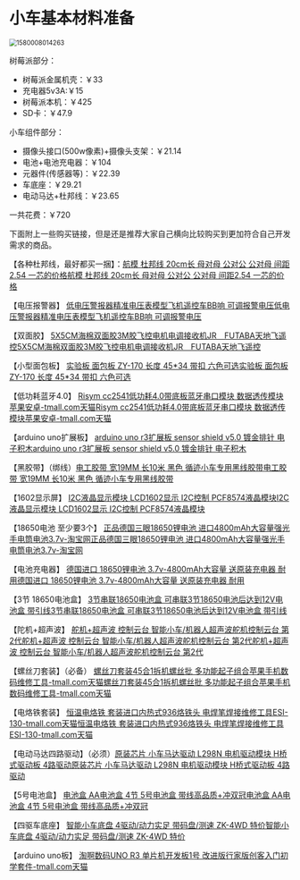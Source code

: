 # 小车基本材料准备

<img src="pic\1580008014263.png" alt="1580008014263" style="zoom:80%;" />

树莓派部分：

* 树莓派金属机壳：￥33
* 充电器5v3A:￥15
* 树莓派本机：￥425
* SD卡：￥47.9

小车组件部分：

* 摄像头接口(500w像素)+摄像头支架：￥21.14
* 电池+电池充电器：￥104
* 元器件(传感器等)：￥22.39
* 车底座：￥29.21
* 电动马达+杜邦线：￥23.65

一共花费：￥720

下面附上一些购买链接，但是还是推荐大家自己横向比较购买到更加符合自己开发需求的商品。

【各种杜邦线，最好都买一捆】：[航模 杜邦线 20cm长 母对母 公对公 公对母 间距2.54 一芯的价格](https://item.taobao.com/item.htm?spm=a1z09.2.0.0.6ixrSD&id=42350124223&_u=51o2ik0f335)[航模 杜邦线 20cm长 母对母 公对公 公对母 间距2.54 一芯的价格](https://item.taobao.com/item.htm?spm=a1z09.2.0.0.6ixrSD&id=42350124223&_u=51o2ik0f335)

【电压报警器】 [低电压警报器精准电压表模型飞机遥控车BB响 可调报警电压](https://item.taobao.com/item.htm?spm=a1z09.2.0.0.6ixrSD&id=45186909377&_u=51o2ik0e01a)[低电压警报器精准电压表模型飞机遥控车BB响 可调报警电压](https://item.taobao.com/item.htm?spm=a1z09.2.0.0.6ixrSD&id=45186909377&_u=51o2ik0e01a)

【双面胶】 [5X5CM海棉双面胶3M胶飞控电机电调接收机JR　FUTABA天地飞遥控](https://item.taobao.com/item.htm?spm=a1z09.2.0.0.6ixrSD&id=15848330441&_u=51o2ik09213)[5X5CM海棉双面胶3M胶飞控电机电调接收机JR　FUTABA天地飞遥控](https://item.taobao.com/item.htm?spm=a1z09.2.0.0.6ixrSD&id=15848330441&_u=51o2ik09213)

【小型面包板】 [实验板 面包板 ZY-170 长度 45*34 带扣 六色可选](https://item.taobao.com/item.htm?spm=a1z09.2.0.0.6ixrSD&id=21255631752&_u=51o2ik089cd)[实验板 面包板 ZY-170 长度 45*34 带扣 六色可选](https://item.taobao.com/item.htm?spm=a1z09.2.0.0.6ixrSD&id=21255631752&_u=51o2ik089cd)

【低功耗蓝牙4.0】 [Risym cc2541低功耗4.0带底板蓝牙串口模块 数据透传模块苹果安卓-tmall.com天猫](https://detail.tmall.com/item.htm?id=521630070640&spm=a1z09.2.0.0.6ixrSD&_u=51o2ik06288)[Risym cc2541低功耗4.0带底板蓝牙串口模块 数据透传模块苹果安卓-tmall.com天猫](https://detail.tmall.com/item.htm?id=521630070640&spm=a1z09.2.0.0.6ixrSD&_u=51o2ik06288)

【arduino uno扩展板】 [arduino uno r3扩展板 sensor shield v5.0 镀金排针 电子积木](https://item.taobao.com/item.htm?spm=a1z09.2.0.0.6ixrSD&id=19228352398&_u=51o2ik0ad63)[arduino uno r3扩展板 sensor shield v5.0 镀金排针 电子积木](https://item.taobao.com/item.htm?spm=a1z09.2.0.0.6ixrSD&id=19228352398&_u=51o2ik0ad63)

【黑胶带】（绑线）[电工胶带 宽19MM 长10米 黑色 循迹小车专用黑线胶带](https://item.taobao.com/item.htm?spm=a1z09.2.0.0.6ixrSD&id=19334834277&_u=51o2ik0dcfa)[电工胶带 宽19MM 长10米 黑色 循迹小车专用黑线胶带](https://item.taobao.com/item.htm?spm=a1z09.2.0.0.6ixrSD&id=19334834277&_u=51o2ik0dcfa)

【1602显示屏】 [I2C液晶显示模块 LCD1602显示 I2C控制 PCF8574液晶模块](https://item.taobao.com/item.htm?spm=a1z09.2.0.0.6ixrSD&id=37018455681&_u=51o2ik03557)[I2C液晶显示模块 LCD1602显示 I2C控制 PCF8574液晶模块](https://item.taobao.com/item.htm?spm=a1z09.2.0.0.6ixrSD&id=37018455681&_u=51o2ik03557)

【18650电池 至少要3个】 [正品德国三眼18650锂电池 进口4800mAh大容量强光手电筒电池3.7v-淘宝网](https://item.taobao.com/item.htm?spm=a1z09.2.0.0.6ixrSD&id=41938945680&_u=51o2ik0d897)[正品德国三眼18650锂电池 进口4800mAh大容量强光手电筒电池3.7v-淘宝网](https://item.taobao.com/item.htm?spm=a1z09.2.0.0.6ixrSD&id=41938945680&_u=51o2ik0d897)

【电池充电器】 [德国进口 18650锂电池 3.7v-4800mAh大容量 送原装充电器 耐用](https://item.taobao.com/item.htm?spm=a1z09.2.0.0.6ixrSD&id=38816751814&_u=51o2ik06be7)[德国进口 18650锂电池 3.7v-4800mAh大容量 送原装充电器 耐用](https://item.taobao.com/item.htm?spm=a1z09.2.0.0.6ixrSD&id=38816751814&_u=51o2ik06be7)

【3节 18650电池盒】 [3节串联18650电池盒 可串联3节18650电池后达到12V电池盒 带引线](https://item.taobao.com/item.htm?spm=a1z09.2.0.0.6ixrSD&id=43564959128&_u=51o2ik0116b)[3节串联18650电池盒 可串联3节18650电池后达到12V电池盒 带引线](https://item.taobao.com/item.htm?spm=a1z09.2.0.0.6ixrSD&id=43564959128&_u=51o2ik0116b)

【陀机+超声波】 [舵机+超声波 控制云台 智能小车/机器人超声波舵机控制云台 第2代](https://item.taobao.com/item.htm?spm=a1z09.2.0.0.6ixrSD&id=38399672347&_u=51o2ik0c275)[舵机+超声波 控制云台 智能小车/机器人超声波舵机控制云台 第2代](https://item.taobao.com/item.htm?spm=a1z09.2.0.0.6ixrSD&id=38399672347&_u=51o2ik0c275)[舵机+超声波 控制云台 智能小车/机器人超声波舵机控制云台 第2代](https://item.taobao.com/item.htm?spm=a1z09.2.0.0.6ixrSD&id=38399672347&_u=51o2ik0c275)

【螺丝刀套装】（必备） [螺丝刀套装45合1拆机螺丝批 多功能起子组合苹果手机数码维修工具-tmall.com天猫](https://detail.tmall.com/item.htm?id=35626337576&spm=a1z09.2.0.0.6ixrSD&_u=51o2ik0c3e8)[螺丝刀套装45合1拆机螺丝批 多功能起子组合苹果手机数码维修工具-tmall.com天猫](https://detail.tmall.com/item.htm?id=35626337576&spm=a1z09.2.0.0.6ixrSD&_u=51o2ik0c3e8)

【电烙铁套装】 [恒温电烙铁 套装进口内热式936烙铁头 电焊笔焊接维修工具ESI-130-tmall.com天猫](https://detail.tmall.com/item.htm?id=35548753186&spm=a1z09.2.0.0.6ixrSD&_u=51o2ik0f681)[恒温电烙铁 套装进口内热式936烙铁头 电焊笔焊接维修工具ESI-130-tmall.com天猫](https://detail.tmall.com/item.htm?id=35548753186&spm=a1z09.2.0.0.6ixrSD&_u=51o2ik0f681)

【电动马达四路驱动】（必须）[原装芯片 小车马达驱动 L298N 电机驱动模块 H桥式驱动板 4路驱动](https://item.taobao.com/item.htm?spm=a1z09.2.0.0.6ixrSD&id=15312001962&_u=51o2ik0573f)[原装芯片 小车马达驱动 L298N 电机驱动模块 H桥式驱动板 4路驱动](https://item.taobao.com/item.htm?spm=a1z09.2.0.0.6ixrSD&id=15312001962&_u=51o2ik0573f)

【5号电池盒】 [电池盒 AA电池盒 4节 5号电池盒 带线高品质+冲双冠](https://item.taobao.com/item.htm?spm=a1z09.2.0.0.6ixrSD&id=15227191274&_u=51o2ik0a92d)[电池盒 AA电池盒 4节 5号电池盒 带线高品质+冲双冠](https://item.taobao.com/item.htm?spm=a1z09.2.0.0.6ixrSD&id=15227191274&_u=51o2ik0a92d)

【四驱车底座】 [智能小车底盘 4驱动/动力实足 带码盘/测速 ZK-4WD 特价](https://item.taobao.com/item.htm?spm=a1z09.2.0.0.6ixrSD&id=40178617669&_u=51o2ik0915b)[智能小车底盘 4驱动/动力实足 带码盘/测速 ZK-4WD 特价](https://item.taobao.com/item.htm?spm=a1z09.2.0.0.6ixrSD&id=40178617669&_u=51o2ik0915b)

【arduino uno板】 [淘啊数码UNO R3 单片机开发板1号 改进版行家版创客入门初学套件-tmall.com天猫](https://detail.tmall.com/item.htm?spm=a1z10.5-b.w4011-11244095640.47.MueBwt&id=525304713125&rn=cc7e274d20077788005b11b6c01ed2d5&abbucket=20)

